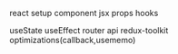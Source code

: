 react
setup
component
jsx
props
hooks


useState
useEffect
router
api
redux-toolkit
optimizations(callback,usememo)
